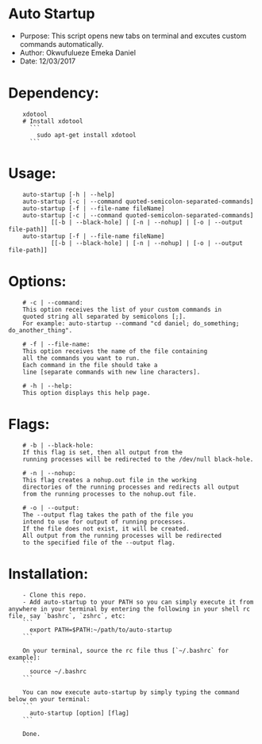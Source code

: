 # Auto Startup

- Purpose: This script opens new tabs on terminal and excutes custom commands automatically.
- Author: Okwufulueze Emeka Daniel
- Date: 12/03/2017


# Dependency:
        xdotool
        # Install xdotool
          ```
            sudo apt-get install xdotool
          ```

# Usage:
        auto-startup [-h | --help]
        auto-startup [-c | --command quoted-semicolon-separated-commands]
        auto-startup [-f | --file-name fileName]
        auto-startup [-c | --command quoted-semicolon-separated-commands]
                [[-b | --black-hole] | [-n | --nohup] | [-o | --output file-path]]
        auto-startup [-f | --file-name fileName]
                [[-b | --black-hole] | [-n | --nohup] | [-o | --output file-path]]

# Options:
        # -c | --command:
        This option receives the list of your custom commands in
        quoted string all separated by semicolons [;].
        For example: auto-startup --command "cd daniel; do_something; do_another_thing".

        # -f | --file-name:
        This option receives the name of the file containing
        all the commands you want to run.
        Each command in the file should take a
        line [separate commands with new line characters].

        # -h | --help:
        This option displays this help page.

# Flags:
        # -b | --black-hole:
        If this flag is set, then all output from the
        running processes will be redirected to the /dev/null black-hole.

        # -n | --nohup:
        This flag creates a nohup.out file in the working
        directories of the running processes and redirects all output
        from the running processes to the nohup.out file.

        # -o | --output:
        The --output flag takes the path of the file you
        intend to use for output of running processes.
        If the file does not exist, it will be created.
        All output from the running processes will be redirected
        to the specified file of the --output flag.

# Installation:
        - Clone this repo.
        - Add auto-startup to your PATH so you can simply execute it from anywhere in your terminal by entering the following in your shell rc file, say `bashrc`, `zshrc`, etc:
        ```
          export PATH=$PATH:~/path/to/auto-startup
        ```

        On your terminal, source the rc file thus [`~/.bashrc` for example]:
        ```
          source ~/.bashrc
        ```

        You can now execute auto-startup by simply typing the command below on your terminal:
        ```
          auto-startup [option] [flag]
        ```

        Done.
